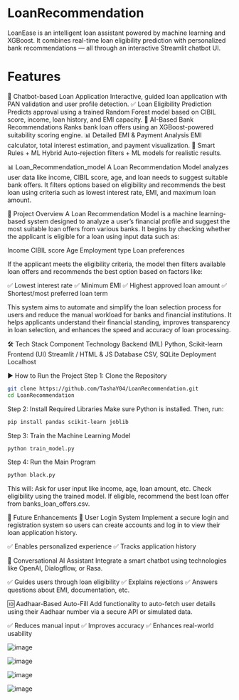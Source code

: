 # LoanRecommendation
LoanEase is an intelligent loan assistant powered by machine learning and XGBoost. It combines real-time loan eligibility prediction with personalized bank recommendations — all through an interactive Streamlit chatbot UI.

# Features
💬 Chatbot-based Loan Application
Interactive, guided loan application with PAN validation and user profile detection.
✅ Loan Eligibility Prediction
Predicts approval using a trained Random Forest model based on CIBIL score, income, loan history, and EMI capacity.
🤖 AI-Based Bank Recommendations
Ranks bank loan offers using an XGBoost-powered suitability scoring engine.
📊 Detailed EMI & Payment Analysis
EMI calculator, total interest estimation, and payment visualization.
🧠 Smart Rules + ML Hybrid
Auto-rejection filters + ML models for realistic results.


📊 Loan_Recommendation_model
A Loan Recommendation Model analyzes user data like income, CIBIL score, age, and loan needs to suggest suitable bank offers. It filters options based on eligibility and recommends the best loan using criteria such as lowest interest rate, EMI, and maximum loan amount.

💼 Project Overview
A Loan Recommendation Model is a machine learning-based system designed to analyze a user’s financial profile and suggest the most suitable loan offers from various banks. It begins by checking whether the applicant is eligible for a loan using input data such as:

Income
CIBIL score
Age
Employment type
Loan preferences

If the applicant meets the eligibility criteria, the model then filters available loan offers and recommends the best option based on factors like:

✅ Lowest interest rate
✅ Minimum EMI
✅ Highest approved loan amount
✅ Shortest/most preferred loan term

This system aims to automate and simplify the loan selection process for users and reduce the manual workload for banks and financial institutions. It helps applicants understand their financial standing, improves transparency in loan selection, and enhances the speed and accuracy of loan processing.

🛠️ Tech Stack
Component	Technology
Backend (ML)	Python, Scikit-learn
Frontend (UI)	Streamlit / HTML & JS
Database	CSV, SQLite
Deployment	Localhost

▶️ How to Run the Project
Step 1: Clone the Repository
```bash
git clone https://github.com/TashaY04/LoanRecommendation.git
cd LoanRecommendation
```
Step 2: Install Required Libraries
Make sure Python is installed. Then, run:

```bash
pip install pandas scikit-learn joblib
```
Step 3: Train the Machine Learning Model
```bash
python train_model.py
```
Step 4: Run the Main Program
```bash
python black.py
```
This will:
Ask for user input like income, age, loan amount, etc.
Check eligibility using the trained model.
If eligible, recommend the best loan offer from banks_loan_offers.csv.

🚀 Future Enhancements
🔐 User Login System
Implement a secure login and registration system so users can create accounts and log in to view their loan application history.

✅ Enables personalized experience
✅ Tracks application history

🤖 Conversational AI Assistant
Integrate a smart chatbot using technologies like OpenAI, Dialogflow, or Rasa.

✅ Guides users through loan eligibility
✅ Explains rejections
✅ Answers questions about EMI, documentation, etc.

🆔 Aadhaar-Based Auto-Fill
Add functionality to auto-fetch user details using their Aadhaar number via a secure API or simulated data.

✅ Reduces manual input
✅ Improves accuracy
✅ Enhances real-world usability


![image](https://github.com/user-attachments/assets/d1150058-5a9b-4eb5-a7cc-7e0b512b655b)

![image](https://github.com/user-attachments/assets/aabac33a-28fd-4bf4-9735-54e106c7ba93)

![image](https://github.com/user-attachments/assets/eb8bdbc2-b51f-4590-bbec-b4ab6c0516a0)

![image](https://github.com/user-attachments/assets/e751b631-5a09-4a3b-bcb8-66b0b8c347fd)
